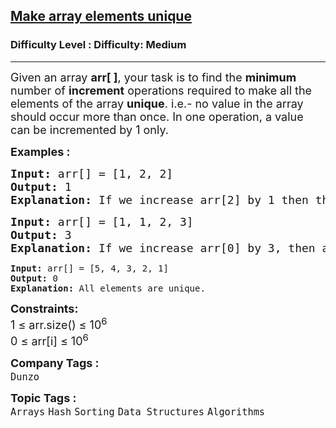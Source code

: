 <h2><a href="https://www.geeksforgeeks.org/problems/make-array-elements-unique--170645/1">Make array elements unique</a></h2><h3>Difficulty Level : Difficulty: Medium</h3><hr><div class="problems_problem_content__Xm_eO" style="user-select: auto;"><p style="user-select: auto;"><span style="font-size: 18px; user-select: auto;">Given an array <strong style="user-select: auto;">arr[ ]</strong>, your task is to find the <strong style="user-select: auto;">minimum</strong> number of <strong style="user-select: auto;">increment</strong> operations required to make all the elements of the array <strong style="user-select: auto;">unique</strong>. i.e.- no value in the array should occur more than once. In one operation, a value can be incremented by 1 only.</span></p>
<p style="user-select: auto;"><span style="font-size: 18px; user-select: auto;"><strong style="user-select: auto;">Examples :</strong></span></p>
<pre style="user-select: auto;"><span style="font-size: 18px; user-select: auto;"><strong style="user-select: auto;">Input: </strong>arr[] = [1, 2, 2]
<strong style="user-select: auto;">Output: </strong>1
<strong style="user-select: auto;">Explanation: </strong>If we increase arr[2] by 1 then the resulting array becomes {1, 2, 3} and has all unique values.Hence, the answer is 1 in this case.</span></pre>
<pre style="user-select: auto;"><span style="font-size: 18px; user-select: auto;"><strong style="user-select: auto;">Input: </strong>arr[] = [1, 1, 2, 3]
<strong style="user-select: auto;">Output: </strong>3
<strong style="user-select: auto;">Explanation: </strong>If we increase arr[0] by 3, then all array elements will be unique. Hence, the answer is 3 in this case.<br style="user-select: auto;"></span></pre>
<pre style="user-select: auto;"><strong style="user-select: auto;">Input: </strong>arr[] = [5, 4, 3, 2, 1]
<strong style="user-select: auto;">Output: </strong>0
<strong style="user-select: auto;">Explanation: </strong>All elements are unique.</pre>
<p style="user-select: auto;"><span style="font-size: 18px; user-select: auto;"><strong style="user-select: auto;">Constraints:<br style="user-select: auto;"></strong></span><span style="font-size: 18px; user-select: auto;">1 ≤ arr.size() ≤ 10<sup style="user-select: auto;">6<br style="user-select: auto;"></sup></span><span style="font-size: 18px; user-select: auto;">0 ≤ arr[i] ≤ 10<sup style="user-select: auto;">6</sup></span></p></div><p><span style=font-size:18px><strong>Company Tags : </strong><br><code>Dunzo</code>&nbsp;<br><p><span style=font-size:18px><strong>Topic Tags : </strong><br><code>Arrays</code>&nbsp;<code>Hash</code>&nbsp;<code>Sorting</code>&nbsp;<code>Data Structures</code>&nbsp;<code>Algorithms</code>&nbsp;